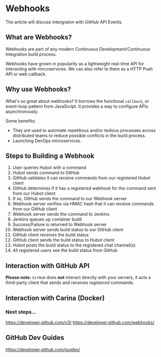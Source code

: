 # Webhooks 

The article will discuss intergraton with GitHub API Events.

## What are Webhooks?

Webhooks are part of any modern Continuous Development/Continuous Integration build process.

Webhooks have grown in popularity as a lightweight real-time API for interacting with mircoservices.  We can also refer to them as a HTTP Push API or web callback.

## Why use Webhooks?

What's so great about webhooks?  It borrows the functional `callback`, or event-loop pattern from JavaScript.  It provides a way to configure APIs asynchronously. 

Some benefits:
* They are used to automate repetitious and/or tedious processes across distributed teams to reduce possible
conflicts in the build process.
* Launching DevOps microservices.

## Steps to Building a Webhook

1. User queries Hubot with a command  
2. Hubot sends command to GitHub
3. GitHub validates it can receive commands from our registered Hubot client
4. GitHub determines if it has a registered webhook for the command sent from our Hubot client
5. If so, GitHub sends the command to our Webhook server
6. Webhook server verifies via HMAC hash that it can receive commands from our GitHub client
7. Webhook server sends the command to Jenkins
8. Jenkins queues up container build
9. Success/Failure is returned to Webhook server
10. Webhook server sends build status to our GitHub client
11. GitHub client receives the build status
12. GitHub client sends the build status to Hubot client
13. Hubot posts the build status to the registered chat channel(s)
14. All registered users see the build status from GitHub


## Interaction with GitHub API

**Please note:**  `GitHub` does **not** interact directly with your servers, it
acts a third-party client that sends and receives _registered_ commands. 


## Interaction with Carina (Docker)

### Next steps...

https://developer.github.com/v3/
https://developer.github.com/webhooks/

## GitHub Dev Guides

https://developer.github.com/guides/
